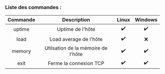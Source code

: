 ### Liste des commandes : 

| Commande | Description | Linux | Windows |
| :---------------: | :---------------: | :---------------: | :-----: |
| uptime | Uptime de l'hôte | ✔️ | ✔️ |
| load | Load average de l'hôte | ✔️ | ❌ |
| memory | Utilsation de la mémoire de l'hôte | ✔️ | ✔️ |
| exit | Ferme la connexion TCP | ✔️ | ✔️ |